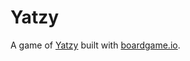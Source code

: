 # Yatzy

A game of [Yatzy](https://en.wikipedia.org/wiki/Yatzy) built with [boardgame.io](https://boardgame.io/).
